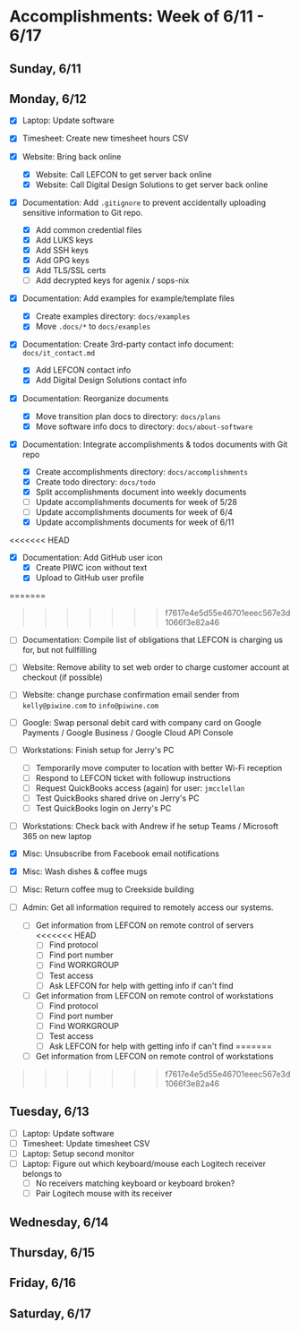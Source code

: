 # Accomplishments: Week of 6/11 - 6/17

## Sunday, 6/11

## Monday, 6/12

- [X] Laptop: Update software
- [X] Timesheet: Create new timesheet hours CSV

- [X] Website: Bring back online
  - [X] Website: Call LEFCON to get server back online
  - [X] Website: Call Digital Design Solutions to get server back online

- [X] Documentation: Add `.gitignore` to prevent accidentally uploading sensitive information to Git repo.
  - [X] Add common credential files
  - [X] Add LUKS keys
  - [X] Add SSH keys
  - [X] Add GPG keys
  - [X] Add TLS/SSL certs
  - [ ] Add decrypted keys for agenix / sops-nix

- [X] Documentation: Add examples for example/template files
  - [X] Create examples directory: `docs/examples`
  - [X] Move `.docs/*` to `docs/examples`

- [X] Documentation: Create 3rd-party contact info document: `docs/it_contact.md`
  - [X] Add LEFCON contact info
  - [X] Add Digital Design Solutions contact info

- [X] Documentation: Reorganize documents
  - [X] Move transition plan docs to directory: `docs/plans`
  - [X] Move software info docs to directory: `docs/about-software`

- [X] Documentation: Integrate accomplishments & todos documents with Git repo
  - [X] Create accomplishments directory: `docs/accomplishments`
  - [X] Create todo directory: `docs/todo`
  - [X] Split accomplishments document into weekly documents
  - [ ] Update accomplishments documents for week of 5/28
  - [ ] Update accomplishments documents for week of 6/4
  - [X] Update accomplishments documents for week of 6/11

<<<<<<< HEAD
- [X] Documentation: Add GitHub user icon
  - [X] Create PIWC icon without text
  - [X] Upload to GitHub user profile

=======
>>>>>>> f7617e4e5d55e46701eeec567e3d1066f3e82a46
- [ ] Documentation: Compile list of obligations that LEFCON is charging us for, but not fullfilling

- [ ] Website: Remove ability to set web order to charge customer account at checkout (if possible)
- [ ] Website: change purchase confirmation email sender from `kelly@piwine.com` to `info@piwine.com`

- [ ] Google: Swap personal debit card with company card on Google Payments / Google Business / Google Cloud API Console

- [ ] Workstations: Finish setup for Jerry's PC
  - [ ] Temporarily move computer to location with better Wi-Fi reception
  - [ ] Respond to LEFCON ticket with followup instructions
  - [ ] Request QuickBooks access (again) for user: `jmcclellan`
  - [ ] Test QuickBooks shared drive on Jerry's PC
  - [ ] Test QuickBooks login on Jerry's PC

- [ ] Workstations: Check back with Andrew if he setup Teams / Microsoft 365 on new laptop

- [X] Misc: Unsubscribe from Facebook email notifications
- [X] Misc: Wash dishes & coffee mugs
- [ ] Misc: Return coffee mug to Creekside building

- [ ] Admin: Get all information required to remotely access our systems.
  - [ ] Get information from LEFCON on remote control of servers
<<<<<<< HEAD
    - [ ] Find protocol
    - [ ] Find port number
    - [ ] Find WORKGROUP
    - [ ] Test access
    - [ ] Ask LEFCON for help with getting info if can't find
  - [ ] Get information from LEFCON on remote control of workstations
    - [ ] Find protocol
    - [ ] Find port number
    - [ ] Find WORKGROUP
    - [ ] Test access
    - [ ] Ask LEFCON for help with getting info if can't find
=======
  - [ ] Get information from LEFCON on remote control of workstations
>>>>>>> f7617e4e5d55e46701eeec567e3d1066f3e82a46

## Tuesday, 6/13

- [ ] Laptop: Update software
- [ ] Timesheet: Update timesheet CSV
- [ ] Laptop: Setup second monitor
- [ ] Laptop: Figure out which keyboard/mouse each Logitech receiver belongs to
  - [ ] No receivers matching keyboard or keyboard broken?
  - [ ] Pair Logitech mouse with its receiver

## Wednesday, 6/14
## Thursday, 6/15
## Friday, 6/16
## Saturday, 6/17

